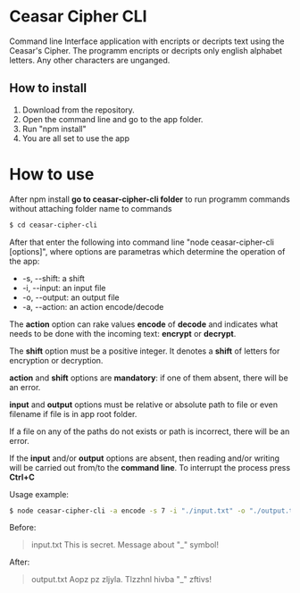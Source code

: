 # Ceasar Cipher CLI

Command line Interface application with encripts or decripts text using the Ceasar's Cipher.
The programm encripts or decripts only english alphabet letters. Any other characters are unganged.

## How to install

1. Download from the repository.
2. Open the command line and go to the app folder.
3. Run "npm install"
5. You are all set to use the app

# How to use


After npm install **go to ceasar-cipher-cli folder** to run programm commands without attaching folder name to commands

```bash
$ cd ceasar-cipher-cli
```

After that enter the following into command line "node ceasar-cipher-cli [options]", where options are parametras which determine the operation of the app:

* -s, --shift: a shift
* -i, --input: an input file
* -o, --output: an output file
* -a, --action: an action encode/decode

The **action** option can rake values **encode** of **decode** and indicates what needs to be done with the incoming text: **encrypt** or **decrypt**.

The **shift** option must be a positive integer. It denotes a **shift** of letters for encryption or decryption.

**action** and **shift** options are **mandatory**: if one of them absent, there will be an error.

**input** and **output** options must be relative or absolute path to file or even filename if file is in app root folder.

If a file on any of the paths do not exists or path is incorrect, there will be an error.

If the **input** and/or **output** options are absent, then reading and/or writing will be carried out from/to the **command line**. To interrupt the process press **Ctrl+C**

Usage example:

```bash
$ node ceasar-cipher-cli -a encode -s 7 -i "./input.txt" -o "./output.txt"
```

Before:

> input.txt This is secret. Message about "_" symbol!

After:

> output.txt Aopz pz zljyla. Tlzzhnl hivba "_" zftivs!
